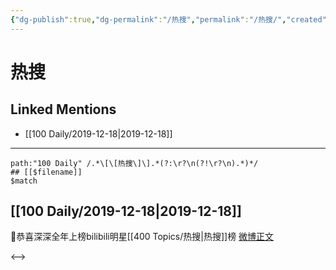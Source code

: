 ```yaml
---
{"dg-publish":true,"dg-permalink":"/热搜","permalink":"/热搜/","created":"2023-04-01T18:18:16.000+08:00","updated":"2023-04-10T17:23:15.000+08:00"}
---
```


# 热搜

## Linked Mentions
- [[100 Daily/2019-12-18\|2019-12-18]]


---

```expander
path:"100 Daily" /.*\[\[热搜\]\].*(?:\r?\n(?!\r?\n).*)*/
## [[$filename]]
$match
```
## [[100 Daily/2019-12-18\|2019-12-18]]
🌿恭喜深深全年上榜bilibili明星[[400 Topics/热搜\|热搜]]榜
[微博正文](https://m.weibo.cn/6466290670/4450925605067131)

<-->